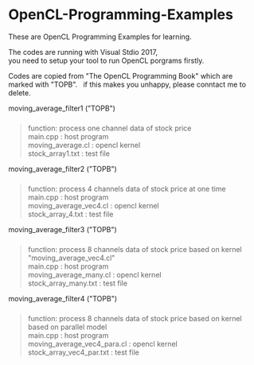 # OpenCL-Programming-Examples
These are OpenCL Programming Examples for learning.

The codes are running with Visual Stdio 2017,  
you need to setup your tool to run OpenCL porgrams firstly. 

Codes are copied from "The OpenCL Programming Book" which are marked with "TOPB".  
if this makes you unhappy, please conntact me to delete.  
  
moving_average_filter1 ("TOPB")
###
>function: process one channel data of stock price   
    main.cpp                 : host program  
    moving_average.cl        : opencl kernel  
    stock_array1.txt         : test file  

moving_average_filter2 ("TOPB") 
###
  > function: process 4 channels data of stock price at one time   
    main.cpp                 : host program  
    moving_average_vec4.cl   : opencl kernel  
    stock_array_4.txt        : test file  
    
moving_average_filter3 ("TOPB") 
###
  >function: process 8 channels data of stock price based on kernel "moving_average_vec4.cl"  
    main.cpp                 : host program  
    moving_average_many.cl   : opencl kernel  
    stock_array_many.txt     : test file  

moving_average_filter4 ("TOPB") 
###
  >function: process 8 channels data of stock price based on kernel based on parallel model    
    main.cpp                 : host program  
    moving_average_vec4_para.cl : opencl kernel  
    stock_array_vec4_par.txt : test file  






